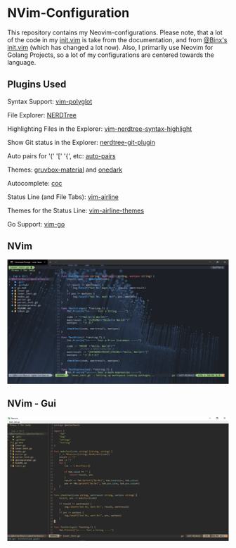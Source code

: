 # NVim-Configuration
This repository contains my Neovim-configurations. Please note, that a lot of the code in my [init.vim](/init.vim) is take from the documentation, and from [@Binx's init.vim](https://github.com/Binx-Codes/NeoVim-config) (which has changed a lot now). Also, I primarily use Neovim for Golang Projects, so a lot of my configurations are centered towards the language.

## Plugins Used

Syntax Support: [vim-polyglot](https://github.com/sheerun/vim-polyglot)

File Explorer: [NERDTree](https://github.com/scrooloose/NERDTree)

Highlighting Files in the Explorer: [vim-nerdtree-syntax-highlight](https://github.com/tiagofumo/vim-nerdtree-syntax-highlight)

Show Git status in the Explorer: [nerdtree-git-plugin](https://github.com/Xuyuanp/nerdtree-git-plugin)

Auto pairs for '(' '\[' '{', etc: [auto-pairs](https://github.com/)

Themes: [gruvbox-material](https://github.com/sainnhe/gruvbox-material) and [onedark](https://github.com/joshdick/onedark.vim)

Autocomplete: [coc](https://github.com/neoclide/coc.nvim)

Status Line (and File Tabs): [vim-airline](https://github.com/vim-airline/vim-airline)

Themes for the Status Line: [vim-airline-themes](https://github.com/vim-airline/vim-airline-themes)

Go Support: [vim-go](https://github.com/fatih/vim-go)

## NVim

<img src="/nvim_image.png" />

## NVim - Gui

<img src="/nvim_qt_image.png" />
